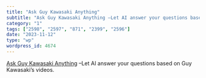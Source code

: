 ```yaml
---
title: "Ask Guy Kawasaki Anything"
subtitle: "Ask Guy Kawasaki Anything –Let AI answer your questions based on G..."
category: "1"
tags: ["2598", "2597", "871", "2399", "2596"]
date: "2023-11-12"
type: "wp"
wordpress_id: 4674
---
```

[ Ask Guy Kawasaki Anything]( https://www.kawasakigpt.com/) –Let AI answer your questions based on Guy Kawasaki’s videos.